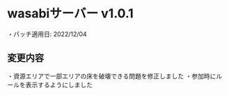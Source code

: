 # wasabiサーバー v1.0.1  

・パッチ適用日: 2022/12/04

## 変更内容

・資源エリアで一部エリアの床を破壊できる問題を修正しました
・参加時にルールを表示するようにしました
